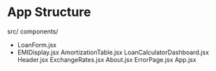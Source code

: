 # App Structure
src/
  components/
   - LoanForm.jsx
   - EMIDisplay.jsx
    AmortizationTable.jsx
    LoanCalculatorDashboard.jsx
    Header.jsx
    ExchangeRates.jsx
    About.jsx
    ErrorPage.jsx
  App.jsx
